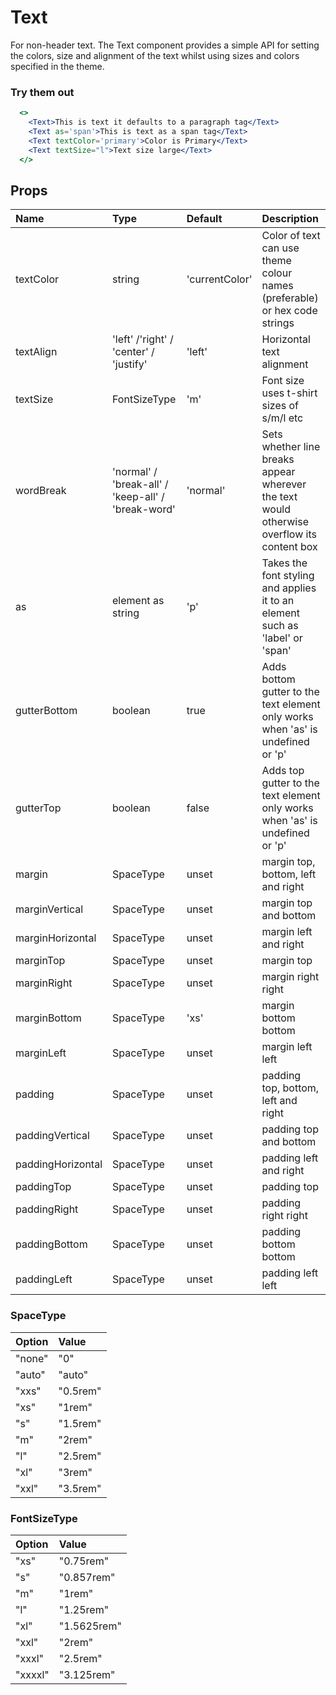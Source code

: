 # Text

For non-header text. The Text component provides a simple API for setting the colors, size and alignment of the text whilst using sizes and colors specified in the theme.

### Try them out

```.jsx
  <>
    <Text>This is text it defaults to a paragraph tag</Text>
    <Text as='span'>This is text as a span tag</Text>
    <Text textColor='primary'>Color is Primary</Text>
    <Text textSize="l">Text size large</Text>
  </>
```

## Props

| Name              | Type                                               | Default        | Description                                                                                |
| :---------------- | :------------------------------------------------- | :------------- | :----------------------------------------------------------------------------------------- |
| textColor         | string                                             | 'currentColor' | Color of text can use theme colour names (preferable) or hex code strings                  |
| textAlign         | 'left' /'right' / 'center' / 'justify'             | 'left'         | Horizontal text alignment                                                                  |
| textSize          | FontSizeType                                       | 'm'            | Font size uses t-shirt sizes of s/m/l etc                                                  |
| wordBreak         | 'normal' / 'break-all' / 'keep-all' / 'break-word' | 'normal'       | Sets whether line breaks appear wherever the text would otherwise overflow its content box |
| as                | element as string                                  | 'p'            | Takes the font styling and applies it to an element such as 'label' or 'span'              |
| gutterBottom      | boolean                                            | true           | Adds bottom gutter to the text element only works when 'as' is undefined or 'p'            |
| gutterTop         | boolean                                            | false          | Adds top gutter to the text element only works when 'as' is undefined or 'p'               |
| margin            | SpaceType                                          | unset          | margin top, bottom, left and right                                                         |
| marginVertical    | SpaceType                                          | unset          | margin top and bottom                                                                      |
| marginHorizontal  | SpaceType                                          | unset          | margin left and right                                                                      |
| marginTop         | SpaceType                                          | unset          | margin top                                                                                 |
| marginRight       | SpaceType                                          | unset          | margin right right                                                                         |
| marginBottom      | SpaceType                                          | 'xs'           | margin bottom bottom                                                                       |
| marginLeft        | SpaceType                                          | unset          | margin left left                                                                           |
| padding           | SpaceType                                          | unset          | padding top, bottom, left and right                                                        |
| paddingVertical   | SpaceType                                          | unset          | padding top and bottom                                                                     |
| paddingHorizontal | SpaceType                                          | unset          | padding left and right                                                                     |
| paddingTop        | SpaceType                                          | unset          | padding top                                                                                |
| paddingRight      | SpaceType                                          | unset          | padding right right                                                                        |
| paddingBottom     | SpaceType                                          | unset          | padding bottom bottom                                                                      |
| paddingLeft       | SpaceType                                          | unset          | padding left left                                                                          |

### SpaceType

| Option | Value    |
| :----- | :------- |
| "none" | "0"      |
| "auto" | "auto"   |
| "xxs"  | "0.5rem" |
| "xs"   | "1rem"   |
| "s"    | "1.5rem" |
| "m"    | "2rem"   |
| "l"    | "2.5rem" |
| "xl"   | "3rem"   |
| "xxl"  | "3.5rem" |

### FontSizeType

| Option  | Value       |
| :------ | :---------- |
| "xs"    | "0.75rem"   |
| "s"     | "0.857rem"  |
| "m"     | "1rem"      |
| "l"     | "1.25rem"   |
| "xl"    | "1.5625rem" |
| "xxl"   | "2rem"      |
| "xxxl"  | "2.5rem"    |
| "xxxxl" | "3.125rem"  |
